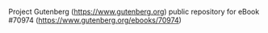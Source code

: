 Project Gutenberg (https://www.gutenberg.org) public repository for
eBook #70974 (https://www.gutenberg.org/ebooks/70974)
